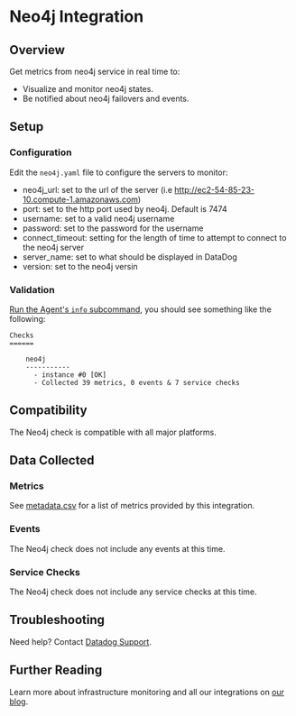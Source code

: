 # Neo4j Integration

## Overview

Get metrics from neo4j service in real time to:

* Visualize and monitor neo4j states.
* Be notified about neo4j failovers and events.

## Setup

### Configuration

Edit the `neo4j.yaml` file to configure the servers to monitor:

* neo4j_url: set to the url of the server (i.e http://ec2-54-85-23-10.compute-1.amazonaws.com)
* port: set to the http port used by neo4j. Default is 7474
* username: set to a valid neo4j username
* password: set to the password for the username
* connect_timeout: setting for the length of time to attempt to connect to the neo4j server
* server_name: set to what should be displayed in DataDog
* version: set to the neo4j versin

### Validation

[Run the Agent's `info` subcommand](https://docs.datadoghq.com/agent/faq/agent-status-and-information/), you should see something like the following:

    Checks
    ======

        neo4j
        -----------
          - instance #0 [OK]
          - Collected 39 metrics, 0 events & 7 service checks

## Compatibility

The Neo4j check is compatible with all major platforms.

## Data Collected
### Metrics
See [metadata.csv](https://github.com/DataDog/integrations-extras/blob/master/neo4j/metadata.csv) for a list of metrics provided by this integration.

### Events
The Neo4j check does not include any events at this time.

### Service Checks
The Neo4j check does not include any service checks at this time.

## Troubleshooting
Need help? Contact [Datadog Support](http://docs.datadoghq.com/help/).

## Further Reading

Learn more about infrastructure monitoring and all our integrations on [our blog](https://www.datadoghq.com/blog/).